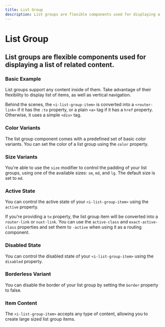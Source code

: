 ```yaml
---
title: List Group
description: List groups are flexible components used for displaying a list of related content.
---
```


<script setup>
import * as examples from '../examples';
</script>

# List Group

## List groups are flexible components used for displaying a list of related content.

### Basic Example
List groups support any content inside of them. Take advantage of their flexibility to display list of items, as well as vertical navigation.

<example type="icon" :component="examples.IListGroupBasicExample" :html="examples.IListGroupBasicExampleHTML"></example>

Behind the scenes, the `<i-list-group-item>` is converted into a `<router-link>` if it has the `:to` property, or a plain `<a>` tag if it has a `href` property. Otherwise, it uses a simple `<div>` tag.

### Color Variants
The list group component comes with a predefined set of basic color variants. You can set the color of a list group using the `color` property.

<example type="icon" :component="examples.IListGroupColorVariantsExample" :html="examples.IListGroupColorVariantsExampleHTML"></example>

### Size Variants
You're able to use the `size` modifier to control the padding of your list groups, using one of the available sizes: `sm`, `md`, and `lg`. The default size is set to `md`.

<example type="icon" :component="examples.IListGroupSizeVariantsExample" :html="examples.IListGroupSizeVariantsExampleHTML"></example>

### Active State
You can control the active state of your `<i-list-group-item>` using the `active` property. 

If you're providing a `to` property, the list group item will be converted into a `router-link` or `nuxt-link`. You can use the `active-class` and `exact-active-class` properties and set them to `-active` when using it as a routing component.

<example type="icon" :component="examples.IListGroupStateActiveExample" :html="examples.IListGroupStateActiveExampleHTML"></example>

### Disabled State
You can control the disabled state of your `<i-list-group-item>` using the `disabled` property. 

<example type="icon" :component="examples.IListGroupStateDisabledExample" :html="examples.IListGroupStateDisabledExampleHTML"></example>

### Borderless Variant
You can disable the border of your list group by setting the `border` property to false. 

<example type="icon" :component="examples.IListGroupBorderlessExample" :html="examples.IListGroupBorderlessExampleHTML"></example>

### Item Content
The `<i-list-group-item>` accepts any type of content, allowing you to create large sized list group items.

<example type="icon" :component="examples.IListGroupContentExample" :html="examples.IListGroupContentExampleHTML"></example>
